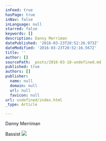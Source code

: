```yaml
---
inFeed: true
hasPage: true
inNav: false
inLanguage: null
starred: false
keywords: []
description: Danny Merriman
datePublished: '2016-03-23T20:52:26.973Z'
dateModified: '2016-03-23T20:52:16.567Z'
title: ''
author: []
sourcePath: _posts/2016-03-18-undefined.md
published: true
authors: []
publisher:
  name: null
  domain: null
  url: null
  favicon: null
url: undefined/index.html
_type: Article

---
```

Danny Merriman

Bassist
![](https://the-grid-user-content.s3-us-west-2.amazonaws.com/86e91a0c-325a-4bcd-834e-8fe4b224a748.jpg)